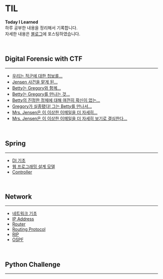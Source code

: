# TIL

__Today I Learned__  
하루 공부한 내용을 정리해서 기록합니다.  
자세한 내용은 [블로그](https://www.naver.com/ "나의 블로그")에 포스팅하였습니다.

<br>

## Digital Forensic with CTF
---
+ [우리는 적군에 대한 첩보를...](./CTF/ctf1.md)
+ [Jensen 사건을 맡게 된...](./CTF/ctf2.md)
+ [Betty는 Gregory와 함께...](./CTF/ctf3.md)
+ [Betty는 Gregory를 만나는 것...](CTF/ctf4.md)
+ [Betty의 진정한 정체에 대해 여전히 확신이 없는...](CTF/ctf5.md)
+ [Gregory가 실종됐다! 그는 Betty를 만나서...](CTF/ctf6.md)
+ [Mrs. Jensen은 이 이상한 이메일을 더 자세히...](CTF/ctf7.md)
+ [Mrs. Jensen은 이 이상한 이메일을 더 자세히 보기로 결심한다...](CTF/ctf8.md)

<br>

## Spring
---
+ [DI 기초](./spring/di.md)
+ [웹 프로그래밍 설계 모델](./spring/mvc.md)
+ [Controller](./spring/controller.md)


<br>

## Network
---
+ [네트워크 기초](./network/networkbasic.md)
+ [IP Address](./network/ip_address.md)
+ [Router](./network/router.md)
+ [Routing Protocol](./network/routing_protocol.md)
+ [RIP](./network/rip.md)
+ [OSPF](./network/ospf.md)

<br>

## Python Challenge
---
